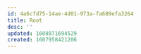 ```yaml
---
id: 4a6cfd75-14ae-4d01-973a-fa689efa3264
title: Root
desc: ''
updated: 1608971694529
created: 1607958421206
---
```


